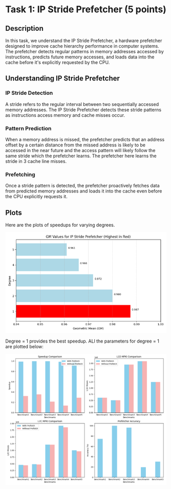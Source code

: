 # Task 1: IP Stride Prefetcher (5 points)

## Description
In this task, we understand the IP Stride Prefetcher, a hardware prefetcher designed to improve cache hierarchy performance in computer systems. The prefetcher detects regular patterns in memory addresses accessed by instructions, predicts future memory accesses, and loads data into the cache before it's explicitly requested by the CPU.

## Understanding IP Stride Prefetcher

### IP Stride Detection
A stride refers to the regular interval between two sequentially accessed memory addresses. The IP Stride Prefetcher detects these stride patterns as instructions access memory and cache misses occur.

### Pattern Prediction
When a memory address is missed, the prefetcher predicts that an address offset by a certain distance from the missed address is likely to be accessed in the near future and the access pattern will
likely follow the same stride which the prefetcher learns. The prefetcher here learns the stride in 3 cache line misses.

### Prefetching
Once a stride pattern is detected, the prefetcher proactively fetches data from predicted memory addresses and loads it into the cache even before the CPU explicitly requests it.

## Plots
Here are the plots of speedups for varying degrees.

![speedups](task1_1.png)

Degree = 1 provides the best speedup. ALl the parameters for degree = 1 are plotted below:

![degree 1 params](task1_2.png)





